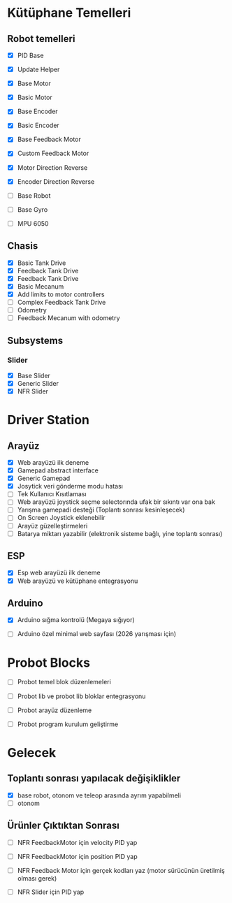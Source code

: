 # Kütüphane Temelleri
## Robot temelleri
 - [x] PID Base
 - [x] Update Helper
 - [x] Base Motor
 - [x] Basic Motor
 - [x] Base Encoder
 - [x] Basic Encoder
 - [x] Base Feedback Motor
 - [x] Custom Feedback Motor
 - [x] Motor Direction Reverse
 - [x] Encoder Direction Reverse
 - [ ] Base Robot
 - [ ] Base Gyro
 - [ ] MPU 6050


## Chasis
 - [x] Basic Tank Drive
 - [x] Feedback Tank Drive
 - [x] Feedback Tank Drive
 - [x] Basic Mecanum
 - [x] Add limits to motor controllers
 - [ ] Complex Feedback Tank Drive
 - [ ] Odometry
 - [ ] Feedback Mecanum with odometry

## Subsystems
### Slider
 - [x] Base Slider
 - [x] Generic Slider
 - [x] NFR Slider

# Driver Station
## Arayüz
 - [x] Web arayüzü ilk deneme
 - [x] Gamepad abstract interface
 - [x] Generic Gamepad
 - [x] Josytick veri gönderme modu hatası
 - [ ] Tek Kullanıcı Kısıtlaması
 - [ ] Web arayüzü joystick seçme selectorında ufak bir sıkıntı var ona bak
 - [ ] Yarışma gamepadi desteği (Toplantı sonrası kesinleşecek)
 - [ ] On Screen Joystick eklenebilir
 - [ ] Arayüz güzelleştirmeleri
 - [ ] Batarya miktarı yazabilir (elektronik sisteme bağlı, yine toplantı sonrası)

## ESP
 - [x] Esp web arayüzü ilk deneme
 - [x] Web arayüzü ve kütüphane entegrasyonu

## Arduino
 - [x] Arduino sığma kontrolü (Megaya sığıyor)
 - [ ] Arduino özel minimal web sayfası (2026 yarışması için)


# Probot Blocks
 - [ ] Probot temel blok düzenlemeleri
 - [ ] Probot lib ve probot lib bloklar entegrasyonu
 - [ ] Probot arayüz düzenleme
 - [ ] Probot program kurulum geliştirme


# Gelecek
## Toplantı sonrası yapılacak değişiklikler
 - [x] base robot, otonom ve teleop arasında ayrım yapabilmeli
 - [ ] otonom

## Ürünler Çıktıktan Sonrası
 - [ ] NFR FeedbackMotor için velocity PID yap
 - [ ] NFR FeedbackMotor için position PID yap
 - [ ] NFR Feedback Motor için gerçek kodları yaz (motor sürücünün üretilmiş olması gerek)
 - [ ] NFR Slider için PID yap

